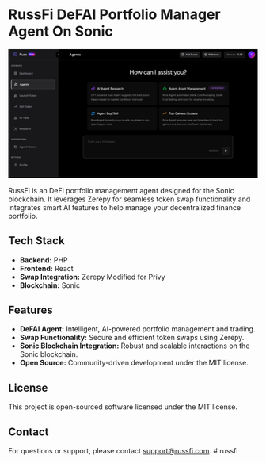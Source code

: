 # RussFi DeFAI Portfolio Manager Agent On Sonic

![RussFi Dashboard](russ-new-dash.png)

RussFi is an DeFi portfolio management agent designed for the Sonic blockchain. It leverages Zerepy for seamless token swap functionality and integrates smart AI features to help manage your decentralized finance portfolio.

## Tech Stack

- **Backend:** PHP
- **Frontend:** React
- **Swap Integration:** Zerepy Modified for Privy
- **Blockchain:** Sonic

## Features

- **DeFAI Agent:** Intelligent, AI-powered portfolio management and trading.
- **Swap Functionality:** Secure and efficient token swaps using Zerepy.
- **Sonic Blockchain Integration:** Robust and scalable interactions on the Sonic blockchain.
- **Open Source:** Community-driven development under the MIT license.


## License

This project is open-sourced software licensed under the MIT license.


## Contact

For questions or support, please contact [support@russfi.com](mailto:support@russfi.com). # russfi
